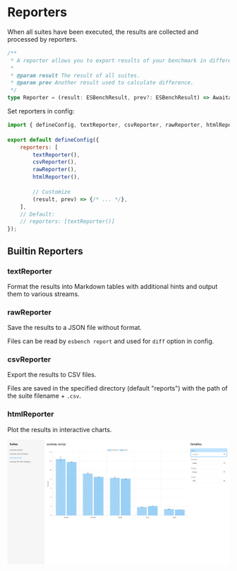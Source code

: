 # Reporters

When all suites have been executed, the results are collected and processed by reporters.

```typescript
/**
 * A reporter allows you to export results of your benchmark in different formats.
 *
 * @param result The result of all suites.
 * @param prev Another result used to calculate difference.
 */
type Reporter = (result: ESBenchResult, prev?: ESBenchResult) => Awaitable<unknown>;
```

Set reporters in config:

```javascript
import { defineConfig, textReporter, csvReporter, rawReporter, htmlReporter } from "esbench/host";

export default defineConfig({
	reporters: [
		textReporter(),
		csvReporter(),
        rawReporter(),
        htmlReporter(),
        
        // Customize
		(result, prev) => {/* ... */},
    ],
    // Default:
	// reporters: [textReporter()]
});
```

## Builtin Reporters

### textReporter

Format the results into Markdown tables with additional hints and output them to various streams.

### rawReporter

Save the results to a JSON file without format.

Files can be read by `esbench report` and used for `diff` option in config.

### csvReporter

Export the results to CSV files.

Files are saved in the specified directory (default "reports") with the path of the suite filename + `.csv`.

### htmlReporter

Plot the results in interactive charts.

![HTML Reporter](../assets/html-reporter.webp)
